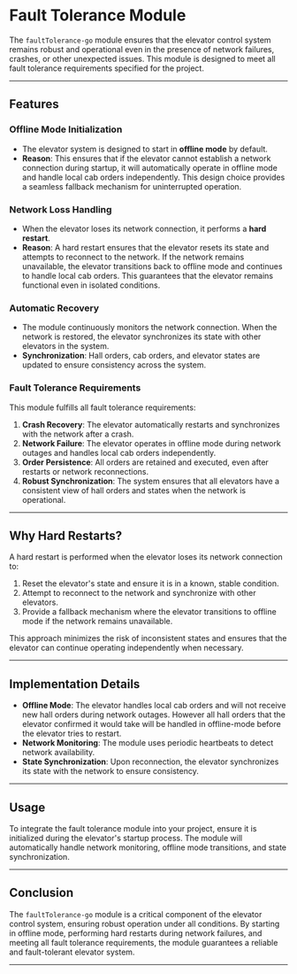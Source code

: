 # Fault Tolerance Module

The `faultTolerance-go` module ensures that the elevator control system remains robust and operational even in the presence of network failures, crashes, or other unexpected issues. This module is designed to meet all fault tolerance requirements specified for the project.

---

## Features

### Offline Mode Initialization
- The elevator system is designed to start in **offline mode** by default. 
- **Reason**: This ensures that if the elevator cannot establish a network connection during startup, it will automatically operate in offline mode and handle local cab orders independently. This design choice provides a seamless fallback mechanism for uninterrupted operation.

### Network Loss Handling
- When the elevator loses its network connection, it performs a **hard restart**.
- **Reason**: A hard restart ensures that the elevator resets its state and attempts to reconnect to the network. If the network remains unavailable, the elevator transitions back to offline mode and continues to handle local cab orders. This guarantees that the elevator remains functional even in isolated conditions.

### Automatic Recovery
- The module continuously monitors the network connection. When the network is restored, the elevator synchronizes its state with other elevators in the system.
- **Synchronization**: Hall orders, cab orders, and elevator states are updated to ensure consistency across the system.

### Fault Tolerance Requirements
This module fulfills all fault tolerance requirements:
1. **Crash Recovery**: The elevator automatically restarts and synchronizes with the network after a crash.
2. **Network Failure**: The elevator operates in offline mode during network outages and handles local cab orders independently.
3. **Order Persistence**: All orders are retained and executed, even after restarts or network reconnections.
4. **Robust Synchronization**: The system ensures that all elevators have a consistent view of hall orders and states when the network is operational.

---

## Why Hard Restarts?
A hard restart is performed when the elevator loses its network connection to:
1. Reset the elevator's state and ensure it is in a known, stable condition.
2. Attempt to reconnect to the network and synchronize with other elevators.
3. Provide a fallback mechanism where the elevator transitions to offline mode if the network remains unavailable.

This approach minimizes the risk of inconsistent states and ensures that the elevator can continue operating independently when necessary.

---

## Implementation Details
- **Offline Mode**: The elevator handles local cab orders and will not receive new hall orders during network outages. However all hall orders that the elevator confirmed it would take will be handled in offline-mode before the elevator tries to restart. 
- **Network Monitoring**: The module uses periodic heartbeats to detect network availability.
- **State Synchronization**: Upon reconnection, the elevator synchronizes its state with the network to ensure consistency.

---

## Usage
To integrate the fault tolerance module into your project, ensure it is initialized during the elevator's startup process. The module will automatically handle network monitoring, offline mode transitions, and state synchronization.

---

## Conclusion
The `faultTolerance-go` module is a critical component of the elevator control system, ensuring robust operation under all conditions. By starting in offline mode, performing hard restarts during network failures, and meeting all fault tolerance requirements, the module guarantees a reliable and fault-tolerant elevator system.

---